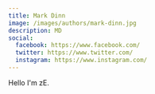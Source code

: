 ```yaml
---
title: Mark Dinn
image: /images/authors/mark-dinn.jpg
description: MD
social:
  facebook: https://www.facebook.com/
  twitter: https://www.twitter.com/
  instagram: https://www.instagram.com/
---
```


Hello I'm zE.
